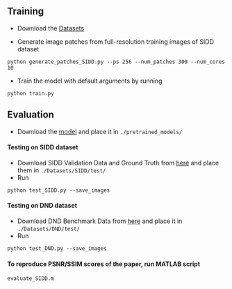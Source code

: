 
## Training
- Download the [Datasets](Datasets/README.md)

- Generate image patches from full-resolution training images of SIDD dataset
```
python generate_patches_SIDD.py --ps 256 --num_patches 300 --num_cores 10
```
- Train the model with default arguments by running

```
python train.py
```


## Evaluation

- Download the [model](https://drive.google.com/file/d/1LODPt9kYmxwU98g96UrRA0_Eh5HYcsRw/view?usp=sharing) and place it in `./pretrained_models/`

#### Testing on SIDD dataset
- Download SIDD Validation Data and Ground Truth from [here](https://www.eecs.yorku.ca/~kamel/sidd/benchmark.php) and place them in `./Datasets/SIDD/test/`
- Run
```
python test_SIDD.py --save_images
```
#### Testing on DND dataset
- Download DND Benchmark Data from [here](https://noise.visinf.tu-darmstadt.de/downloads/) and place it in `./Datasets/DND/test/`
- Run
```
python test_DND.py --save_images
```

#### To reproduce PSNR/SSIM scores of the paper, run MATLAB script
```
evaluate_SIDD.m
```
